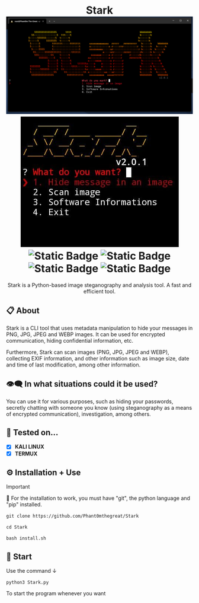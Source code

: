 <h1 align="center">
    <a>Stark</a>
    <img src="Sstark.png">
    <img src="Sttark.jpg">
    <img alt="Static Badge" src="https://img.shields.io/badge/Version-2.0-green">
    <img alt="Static Badge" src="https://img.shields.io/badge/CLI-Tool-blue">
    <img alt="Static Badge" src="https://img.shields.io/badge/Forensic-Tool-orange">
    <img alt="Static Badge" src="https://img.shields.io/badge/Encryption-Tool-yellow">

</h1>
<p align="center">Stark is a Python-based image steganography and analysis tool. A fast and efficient tool.</p>

## 📋 About
Stark is a CLI tool that uses metadata manipulation to hide your messages in PNG, JPG, JPEG and WEBP images. It can be used for encrypted communication, hiding confidential information, etc.

Furthermore, Stark can scan images (PNG, JPG, JPEG and WEBP), collecting EXIF ​​information, and other information such as image size, date and time of last modification, among other information.

## 👁‍🗨 In what situations could it be used?
You can use it for various purposes, such as hiding your passwords, secretly chatting with someone you know (using steganography as a means of encrypted communication), investigation, among others.
## 🧬 Tested on...
 - [x] **KALI LINUX**
 - [x] **TERMUX** 

## ⚙️ Installation + Use
> [!IMPORTANT]
> 📩
> For the installation to work, you must have "git", the python language and "pip" installed.
```
git clone https://github.com/Phant0mthegreat/Stark
```
```
cd Stark
```
```
bash install.sh
```
## 💉 Start
Use the command ↓
```
python3 Stark.py
```
To start the program whenever you want
